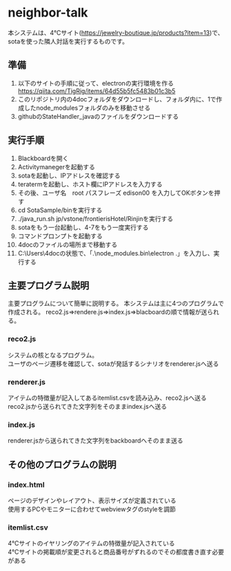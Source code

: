 # neighbor-talk
本システムは、4℃サイト(https://jewelry-boutique.jp/products?item=13)で、sotaを使った隣人対話を実行するものです。

## 準備
1. 以下のサイトの手順に従って、electronの実行環境を作る  
https://qiita.com/TigRig/items/64d55b5fc5483b01c3b5
2. このリポジトリ内の4docフォルダをダウンロードし、フォルダ内に、1で作成したnode_modulesフォルダのみを移動させる
3. githubのStateHandler_javaのファイルをダウンロードする

## 実行手順 
1. Blackboardを開く  
2. Activitymanegerを起動する  
3. sotaを起動し、IPアドレスを確認する  
4. teratermを起動し、ホスト欄にIPアドレスを入力する  
5. その後、ユーザ名　root パスフレーズ edison00 を入力してOKボタンを押す　　
6. cd SotaSample/binを実行する  　　
7. ./java_run.sh jp/vstone/frontierisHotel/Rinjinを実行する    
8. sotaをもう一台起動し、4-7をもう一度実行する  　　
9. コマンドプロンプトを起動する  
10. 4docのファイルの場所まで移動する  
11. C:\Users\4docの状態で、「.\node_modules\.bin\electron .」を入力し、実行する

## 主要プログラム説明
主要プログラムについて簡単に説明する。
本システムは主に4つのプログラムで作成される。
reco2.js⇒rendere.js⇒index.js⇒blacboardの順で情報が送られる。  

### reco2.js
システムの核となるプログラム。  
ユーザのページ遷移を確認して、sotaが発話するシナリオをrenderer.jsへ送る   

### renderer.js
アイテムの特徴量が記入してあるitemlist.csvを読み込み、reco2.jsへ送る 
reco2.jsから送られてきた文字列をそのままindex.jsへ送る  

### index.js
renderer.jsから送られてきた文字列をbackboardへそのまま送る  

## その他のプログラムの説明
### index.html
ページのデザインやレイアウト、表示サイズが定義されている  
使用するPCやモニターに合わせてwebviewタグのstyleを調節

### itemlist.csv
4℃サイトのイヤリングのアイテムの特徴量が記入されている  
4℃サイトの掲載順が変更されると商品番号がずれるのでその都度書き直す必要がある




